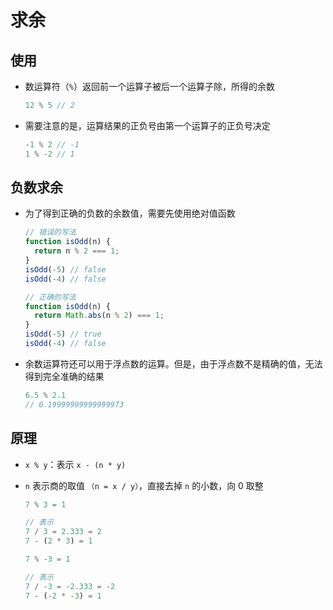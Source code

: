 # 求余

## 使用

+ 数运算符（`%`）返回前一个运算子被后一个运算子除，所得的余数

    ```js
    12 % 5 // 2
    ```

+ 需要注意的是，运算结果的正负号由第一个运算子的正负号决定

    ```js
    -1 % 2 // -1
    1 % -2 // 1
    ```

## 负数求余

+ 为了得到正确的负数的余数值，需要先使用绝对值函数

    ```js
    // 错误的写法
    function isOdd(n) {
      return n % 2 === 1;
    }
    isOdd(-5) // false
    isOdd(-4) // false

    // 正确的写法
    function isOdd(n) {
      return Math.abs(n % 2) === 1;
    }
    isOdd(-5) // true
    isOdd(-4) // false
    ```

+ 余数运算符还可以用于浮点数的运算。但是，由于浮点数不是精确的值，无法得到完全准确的结果

    ```js
    6.5 % 2.1
    // 0.19999999999999973
    ```

## 原理

+ `x % y`：表示 `x - (n * y)`

+ `n` 表示商的取值 `（n = x / y）`，直接去掉 `n` 的小数，向 0 取整

    ```js
    7 % 3 = 1

    // 表示
    7 / 3 = 2.333 = 2
    7 - (2 * 3) = 1
    ```

    ```js
    7 % -3 = 1

    // 表示
    7 / -3 = -2.333 = -2
    7 - (-2 * -3) = 1
    ```
